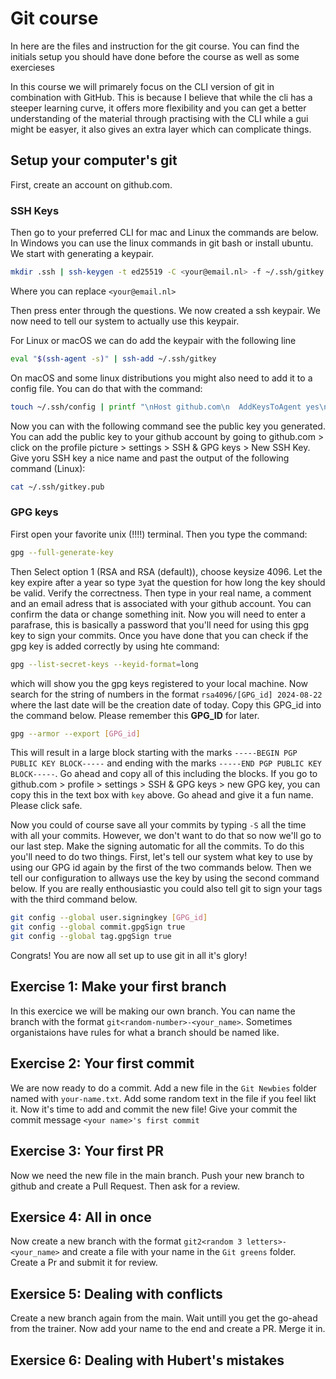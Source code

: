 # Git course
In here are the files and instruction for the git course. You can find the initials setup you should have done before the course as well as some exercieses

In this course we will primarely focus on the CLI version of git in combination with GitHub. This is because I believe that while the cli has a steeper learning curve, it offers more flexibility and you can get a better understanding of the material through practising with the CLI while a gui might be easyer, it also gives an extra layer which can complicate things.

## Setup your computer's git
First, create an account on github.com.

### SSH Keys 
Then go to your preferred CLI for mac and Linux the commands are below. In Windows you can use the linux commands in git bash or install ubuntu. We start with generating a keypair.
```bash
mkdir .ssh | ssh-keygen -t ed25519 -C <your@email.nl> -f ~/.ssh/gitkey
```
Where you can replace `<your@email.nl>`

Then press enter through the questions. We now created a ssh keypair. We now need to tell our system to actually use this keypair.

For Linux or macOS we can do add the keypair with the following line
```bash
eval "$(ssh-agent -s)" | ssh-add ~/.ssh/gitkey
``` 
On macOS and some linux distributions you might also need to add it to a config file. You can do that with the command:
```bash
touch ~/.ssh/config | printf "\nHost github.com\n  AddKeysToAgent yes\n  IdentitiFyile ~/.ssh/gitkey\n" >> ~/.ssh/config
```
Now you can with the following command see the public key you generated. You can add the public key to your github account by going to github.com > click on the profile picture > settings > SSH & GPG keys > New SSH Key. Give yoru SSH key a nice name and past the output of the following command (Linux):
```bash
cat ~/.ssh/gitkey.pub
```

### GPG keys
First open your favorite unix (!!!!) terminal. Then you type the command:
```bash
gpg --full-generate-key
```
Then Select option 1 (RSA and RSA (default)), choose keysize 4096. Let the key expire after a year so type `3y`at the question for how long the key should be valid. Verify the correctness. Then type in your real name, a comment and an email adress that is associated with your github account. You can confirm the data or change something init. Now you will need to enter a parafrase, this is basically a password that you'll need for using this gpg key to sign your commits. Once you have done that you can check if the gpg key is added correctly by using hte command:
```bash
gpg --list-secret-keys --keyid-format=long
```
which will show you the gpg keys registered to your local machine. Now search for the string of numbers in the format `rsa4096/[GPG_id] 2024-08-22` where the last date will be the creation date of today. Copy this GPG_id into the command below. Please remember this **GPG_ID** for later.
```bash
gpg --armor --export [GPG_id]
```
This will result in a large block starting with the marks `-----BEGIN PGP PUBLIC KEY BLOCK-----` and ending with the marks `-----END PGP PUBLIC KEY BLOCK-----`. Go ahead and copy all of this including the blocks. If you go to github.com > profile > settings > SSH & GPG keys > new GPG key, you can copy this in the text box with `key` above. Go ahead and give it a fun name. Please click safe.

Now you could of course save all your commits by typing `-S` all the time with all your commits. However, we don't want to do that so now we'll go to our last step. Make the signing automatic for all the commits. To do this you'll need to do two things. First, let's tell our system what key to use by using our GPG id again by the first of the two commands below. Then we tell our configuration to allways use the key by using the second command below. If you are really enthousiastic you could also tell git to sign your tags with the third command below.
```bash
git config --global user.signingkey [GPG_id]
git config --global commit.gpgSign true
git config --global tag.gpgSign true
```

Congrats! You are now all set up to use git in all it's glory!

## Exercise 1: Make your first branch
In this exercice we will be making our own branch. You can name the branch with the format `git<random-number>-<your_name>`. Sometimes organistaions have rules for what a branch should be named like. 

## Exercise 2: Your first commit
We are now ready to do a commit. Add a new file in the `Git Newbies` folder named with `your-name.txt`. Add some random text in the file if you feel likt it. Now it's time to add and commit the new file! Give your commit the commit message `<your name>'s first commit`

## Exercise 3: Your first PR
Now we need the new file in the main branch. Push your new branch to github and create a Pull Request. Then ask for a review.

## Exersice 4: All in once
Now create a new branch with the format `git2<random 3 letters>-<your_name>` and create a file with your name in the `Git greens` folder. Create a Pr and submit it for review.

## Exersice 5: Dealing with conflicts
Create a new branch again from the main. Wait untill you get the go-ahead from the trainer. Now add your name to the end and create a PR. Merge it in.

## Exersice 6: Dealing with Hubert's mistakes
